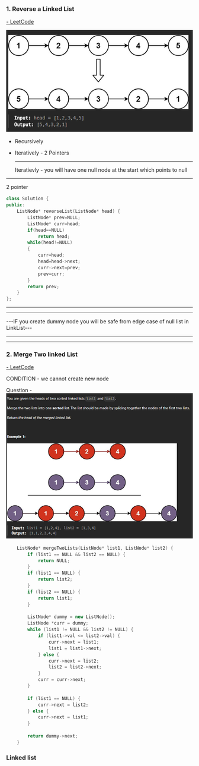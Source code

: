 ### 1. Reverse a Linked List

[- LeetCode](https://leetcode.com/problems/reverse-linked-list/description/)

![](../assets/2024-07-08-22-52-26-image.png)

- Recursively 

- Iteratively - 2 Pointers
  
  ---
  
  Iteratievly - you will have one null node at the start which points to null

---

2 pointer

```cpp
class Solution {
public:
    ListNode* reverseList(ListNode* head) {
        ListNode* prev=NULL;
        ListNode* curr=head;
        if(head==NULL)
            return head;
        while(head!=NULL)
        {
            curr=head;
            head=head->next;
            curr->next=prev;
            prev=curr;
        } 
        return prev;
    }
};
```

---

---

---IF you create dummy node you will be safe from edge case of null list in LinkList---

---

---

### 2. Merge Two linked List

[- LeetCode](https://leetcode.com/problems/merge-two-sorted-lists/)

CONDITION - we cannot create new node

Question - ![](../assets/2024-07-09-22-24-17-image.png)

```cpp
    ListNode* mergeTwoLists(ListNode* list1, ListNode* list2) {
        if (list1 == NULL && list2 == NULL) {
            return NULL;
        }
        if (list1 == NULL) {
            return list2;
        }
        if (list2 == NULL) {
            return list1;
        }

        ListNode* dummy = new ListNode();
        ListNode *curr = dummy;
        while (list1 != NULL && list2 != NULL) {
            if (list1->val <= list2->val) {
                curr->next = list1;
                list1 = list1->next;
            } else {
                curr->next = list2;
                list2 = list2->next;
            }
            curr = curr->next;
        }

        if (list1 == NULL) {
            curr->next = list2;
        } else {
            curr->next = list1;
        }

        return dummy->next; 
    }
```



### Linked list

```cpp

```
